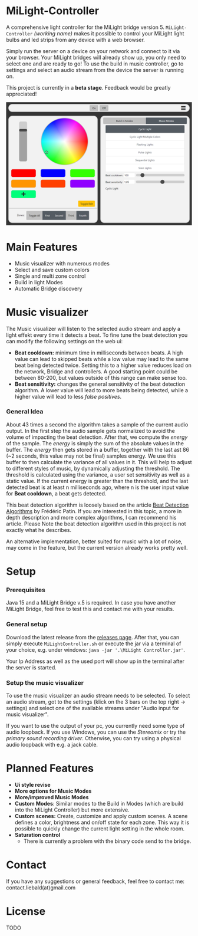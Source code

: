 # MiLight-Controller
A comprehensive light controller for the MiLight bridge version 5. 
`MiLight-Controller` _(working name)_ makes it possible to control your MiLight light bulbs and led strips from any device with a web browser.

Simply run the server on a device on your network and connect to it via your browser. 
Your MiLight bridges will already show up, you only need to select one and are ready to go!
To use the build in music controller, go to settings and select an audio stream from the device the server is running on. 

This project is currently in a __beta stage__. Feedback would be greatly appreciated!

![alt text](MiLightControllerMM.png)

# Main Features

- Music visualizer with numerous modes
- Select and save custom colors
- Single and multi zone control
- Build in light Modes
- Automatic Bridge discovery

# Music visualizer

The Music visualizer will listen to the selected audio stream and apply a light effekt every time it detects a beat. 
To fine tune the beat detection you can modify the following settings on the web ui: 

- __Beat cooldown:__ minimum time in milliseconds between beats. 
    A high value can lead to skipped beats while a low value may lead to the same beat being detected twice. 
    Setting this to a higher value reduces load on the network, Bridge and controllers. 
    A good starting point could be between 80-200, but values outside of this range can make sense too.
- __Beat sensitivity:__ changes the general sensitivity of the beat detection algorithm. A lower value will lead to more beats being detected, while a higher value will lead to less _false positives_. 


### General Idea

About 43 times a second the algorithm takes a sample of the current audio output.
In the first step the audio sample gets normalized to avoid the volume of impacting the beat detection.
After that, we compute the _energy_ of the sample. The _energy_ is simply the sum of the absolute values in the buffer.
The _energy_ then gets stored in a buffer, together with the last ast 86 (~2 seconds, this value may not be final) samples energy.
We use this buffer to then calculate the variance of all values in it. This will help to adjust to different styles of music, by dynamically adjusting the threshold. 
The threshold is calculated using the variance, a user set sensitivity as well as a static value.
If the current energy is greater than the threshold, and the last detected beat is at least n milliseconds ago, where n is the user input value for __Beat cooldown__, a beat gets detected. 


This beat detection algorithm is loosely based on the article 
[Beat Detection Algorithms](https://www.gamedev.net/reference/articles/article1952.asp)
by Frédéric Patin.
If you are interested in this topic, a more in depth description and more complex algorithms, I can recommend his article.
Please Note the beat detection algorithm used in this project is not exactly what he describes.


An alternative implementation, better suited for music with a lot of noise, may come in the feature, but the current version already works pretty well.

# Setup

### Prerequisites 

Java 15 and a MiLight Bridge v.5 is required. 
In case you have another MiLight Bridge, feel free to test this and contact me with your results.

### General setup

Download the latest release from the [releases page](https://github.com/aliebald/MiLight-Controller/releases).
After that, you can simply execute `MiLightController.sh` or execute the jar via a terminal of your choice, e.g. under windows: `java -jar '.\MiLight Controller.jar'`.

Your Ip Address as well as the used port will show up in the terminal after the server is started. 


### Setup the music visualizer

To use the music visualizer an audio stream needs to be selected.
To select an audio stream, got to the settings (klick on the 3 bars on the top right -> settings) and select one of the available streams under "Audio input for music visualizer".

If you want to use the output of your pc, you currently need some type of audio loopback. 
If you use Windows, you can use the _Stereomix_ or try the _primary sound recording driver_. 
Otherwise, you can try using a physical audio loopback with e.g. a jack cable.

# Planned Features

- __Ui style revise__
- __More options for Music Modes__
- __More/improved Music Modes__
- __Custom Modes__: Similar modes to the Build in Modes (which are build into the MiLight Controller) but more extensive.
- __Custom scenes:__ Create, customize and apply custom scenes. 
    A scene defines a color, brightness and on/off state for each zone. 
    This way it is possible to quickly change the current light setting in the whole room. 
- __Saturation control__
    - There is currently a problem with the binary code send to the bridge.

# Contact

If you have any suggestions or general feedback, feel free to contact me: 
contact.liebald(at)gmail.com

# License

TODO